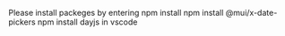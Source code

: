 Please install packeges by entering 
npm install
npm install @mui/x-date-pickers
npm install dayjs
in vscode
